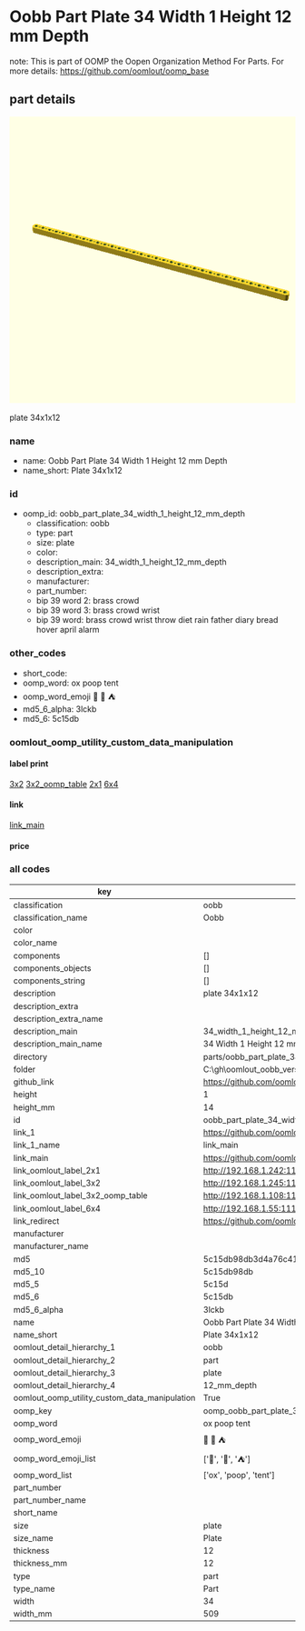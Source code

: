 # Oobb Part Plate 34 Width 1 Height 12 mm Depth  

note: This is part of OOMP the Oopen Organization Method For Parts. For more details: https://github.com/oomlout/oomp_base

##  part details
  

[![](3dpr.png)](3dpr.png)

plate 34x1x12



### name
* name: Oobb Part Plate 34 Width 1 Height 12 mm Depth
* name_short: Plate 34x1x12 
### id
* oomp_id: oobb_part_plate_34_width_1_height_12_mm_depth
  * classification: oobb
  * type: part
  * size: plate
  * color: 
  * description_main: 34_width_1_height_12_mm_depth
  * description_extra: 
  * manufacturer: 
  * part_number: 
  * bip 39 word 2: brass crowd
  * bip 39 word 3: brass crowd wrist
  * bip 39 word: brass crowd wrist throw diet rain father diary bread hover april alarm

### other_codes
* short_code: 
* oomp_word: ox poop tent
* oomp_word_emoji :ox: :poop: :tent:
* md5_6_alpha: 3lckb
* md5_6: 5c15db






### oomlout_oomp_utility_custom_data_manipulation
#### label print
[3x2](http://192.168.1.245:1112/?label=oomp%203lckb)
[3x2_oomp_table](http://192.168.1.108:1112/?label=oomp%203lckb)
[2x1](http://192.168.1.242:1112/?label=oomp%203lckb)
[6x4](http://192.168.1.55:1112/?label=oomp%203lckb)    

#### link

[link_main](https://github.com/oomlout/oomlout_oobb_version_4_generated_parts/tree/main/navigation_oomp/oobb/part/plate/34_width_1_height_12_mm_depth/part)                              

#### price







### all codes 
| key | value |  
| --- | --- |  
| classification | oobb |  
| classification_name | Oobb |  
| color |  |  
| color_name |  |  
| components | [] |  
| components_objects | [] |  
| components_string | [] |  
| description | plate 34x1x12 |  
| description_extra |  |  
| description_extra_name |  |  
| description_main | 34_width_1_height_12_mm_depth |  
| description_main_name | 34 Width 1 Height 12 mm Depth |  
| directory | parts/oobb_part_plate_34_width_1_height_12_mm_depth |  
| folder | C:\gh\oomlout_oobb_version_4_generated_parts\parts\oobb_part_plate_34_width_1_height_12_mm_depth |  
| github_link | https://github.com/oomlout/oomlout_oomp_part_src/tree/main/parts/oobb_part_plate_34_width_1_height_12_mm_depth |  
| height | 1 |  
| height_mm | 14 |  
| id | oobb_part_plate_34_width_1_height_12_mm_depth |  
| link_1 | https://github.com/oomlout/oomlout_oobb_version_4_generated_parts/tree/main/navigation_oomp/oobb/part/plate/34_width_1_height_12_mm_depth/part |  
| link_1_name | link_main |  
| link_main | https://github.com/oomlout/oomlout_oobb_version_4_generated_parts/tree/main/navigation_oomp/oobb/part/plate/34_width_1_height_12_mm_depth/part |  
| link_oomlout_label_2x1 | http://192.168.1.242:1112/?label=oomp%203lckb |  
| link_oomlout_label_3x2 | http://192.168.1.245:1112/?label=oomp%203lckb |  
| link_oomlout_label_3x2_oomp_table | http://192.168.1.108:1112/?label=oomp%203lckb |  
| link_oomlout_label_6x4 | http://192.168.1.55:1112/?label=oomp%203lckb |  
| link_redirect | https://github.com/oomlout/oomlout_oobb_version_4_generated_parts/tree/main/parts/oobb_plate_34_01_12 |  
| manufacturer |  |  
| manufacturer_name |  |  
| md5 | 5c15db98db3d4a76c41ede15fccd10d9 |  
| md5_10 | 5c15db98db |  
| md5_5 | 5c15d |  
| md5_6 | 5c15db |  
| md5_6_alpha | 3lckb |  
| name | Oobb Part Plate 34 Width 1 Height 12 mm Depth |  
| name_short | Plate 34x1x12  |  
| oomlout_detail_hierarchy_1 | oobb |  
| oomlout_detail_hierarchy_2 | part |  
| oomlout_detail_hierarchy_3 | plate |  
| oomlout_detail_hierarchy_4 | 12_mm_depth |  
| oomlout_oomp_utility_custom_data_manipulation | True |  
| oomp_key | oomp_oobb_part_plate_34_width_1_height_12_mm_depth |  
| oomp_word | ox poop tent |  
| oomp_word_emoji | :ox: :poop: :tent: |  
| oomp_word_emoji_list | [':ox:', ':poop:', ':tent:'] |  
| oomp_word_list | ['ox', 'poop', 'tent'] |  
| part_number |  |  
| part_number_name |  |  
| short_name |  |  
| size | plate |  
| size_name | Plate |  
| thickness | 12 |  
| thickness_mm | 12 |  
| type | part |  
| type_name | Part |  
| width | 34 |  
| width_mm | 509 |  
